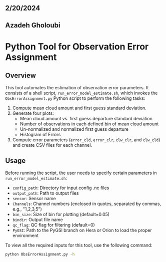 ## 2/20/2024
## Azadeh Gholoubi
# Python Tool for Observation Error Assignment

## Overview
This tool automates the estimation of observation error parameters. It consists of a shell script, `run_error_model_estimate.sh`, which invokes the `ObsErrorAssignment.py` Python script to perform the following tasks:

1. Compute mean cloud amount and first guess standard deviation.
2. Generate four plots:
   - Mean cloud amount vs. first guess departure standard deviation
   - Number of observations in each defined bin of mean cloud amount
   - Un-normalized and normalized first guess departure
   - Histogram of Errors 
3. Compute error parameters (`error_cld`, `error_clr`, `clw_clr`, and `clw_cld`) and create CSV files for each channel.

## Usage
Before running the script, the user needs to specify certain parameters in `run_error_model_estimate.sh`:

- `config_path`: Directory for input config .nc files
- `output_path`: Path to output files
- `sensor`: Sensor name
- `Channels`: Channel numbers (enclosed in quotes, separated by commas, e.g., "1,2,3,5")
- `bin_size`: Size of bin for plotting (default=0.05)
- `bindir`: Output file name
- `qc_flag`: QC flag for filtering (default=0)
- `PyGSI`: Path to the PyGSI branch on Hera or Orion to load the proper environment

To view all the required inputs for this tool, use the following command:

```bash
python ObsErrorAssignment.py -h



